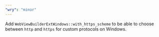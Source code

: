 ```yaml
---
"wry": "minor"
---
```


Add `WebViewBuilderExtWindows::with_https_scheme` to be able to choose between `http` and `https` for custom protocols on Windows.
